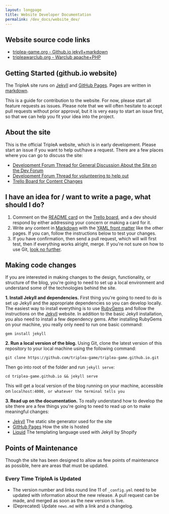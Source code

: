 ```yaml
---
layout: longpage
title: Website Developer Documentation
permalink: /dev_docs/website_dev/
---
```


## Website source code links
- [triplea-game.org - Github.io jekyll+markdown](https://github.com/triplea-game/triplea-game.github.io)
- [tripleawarclub.org - Warclub apache+PHP](https://github.com/triplea-game/tripleawarclub.org)


## Getting Started (github.io website)
The TripleA site runs on [Jekyll](http://jekyllrb.com/) and [GitHub Pages](https://pages.github.com/). Pages are written in [markdown](https://github.com/adam-p/markdown-here/wiki/Markdown-Cheatsheet).

This is a guide for contribution to the website. For now, please start all feature requests as issues. Please note that we will often hesitate to accept pull requests without prior approval, but it is very easy to start an issue first, so that we can help you fit your idea into the project.

## About the site
This is the official TripleA website, which is in early development. Please  start an issue if you want to help out/have a request. There are a few places where you can go to discuss the site:

* [Development Forum Thread for General Discussion About the Site on the Dev Forum](http://tripleadev.1671093.n2.nabble.com/TripleA-Website-td7589306.html#a7589426)
* [Development Forum Thread for volunteering to help out](http://tripleadev.1671093.n2.nabble.com/TripleA-Website-Development-td7589352.html#a7589383)
* [Trello Board for Content Changes](https://trello.com/b/Q5ndwlqD)

## I have an idea for / want to write a page, what should I do?
1. Comment on the [README card](https://trello.com/c/3R0yIP99) on the [Trello board](https://trello.com/b/Q5ndwlqD), and a dev should respond by either addressing your concern or making a card for it.
2. Write any content in [Markdown](https://daringfireball.net/projects/markdown/) with the [YAML front matter](http://jekyllrb.com/docs/frontmatter/) like the other pages. If you can, follow the instructions below to test your changes.
3. If you have confirmation, then send a pull request, which will will first test, then if everything works alright, merge. If you're not sure on how to use Git, [look no further](https://github.com/triplea-game/triplea/wiki/DevSetup--Git-Workflow).

## Making code changes

If you are interested in making changes to the design, functionality, or structure of the blog, you're going to need to set up a local environment and understand some of the technologies behind the site.

**1. Install Jekyll and dependencies.** First thing you're going to need to do is set up Jekyll and the appropriate dependencies so you can develop locally. The easiest way to install everything is to use [RubyGems](https://rubygems.org/pages/download) and follow the instructions on the [Jekyll](http://jekyllrb.com/docs/installation/) website. In addition to the basic Jekyll installation, you also need to install a few dependency gems. After installing RubyGems on your machine, you really only need to run one basic command:

`gem install jekyll`

**2. Run a local version of the blog.** Using Git, clone the latest version of this repository to your local machine using the following command:

`git clone https://github.com/triplea-game/triplea-game.github.io.git`

Then go into root of the folder and run `jekyll serve`:

`cd triplea-game.github.io && jekyll serve`

This will get a local version of the blog running on your machine, accessible on `localhost:4000, or whatever the terminal tells you`

**3. Read up on the documentation.** To really understand how to develop the site there are a few things you're going to need to read up on to make meaningful changes:

- [Jekyll](http://jekyllrb.com/docs/home/) The static site generator used for the site
- [GitHub Pages](https://help.github.com/articles/using-jekyll-with-pages/) How the site is hosted
- [Liquid](https://help.shopify.com/themes/liquid/basics) The templating language used with Jekyll by Shopify

## Points of Maintenance

Though the site has been designed to allow as few points of maintenance as possible, here are areas that must be updated.

### Every Time TripleA is Updated

* The version number and links round line 11 of `_config.yml` need to be updated with information about the new release. A pull request can be made, and merged as soon as the new version is live.
* (Deprecated) Update `news.md` with a link and a changelog.
